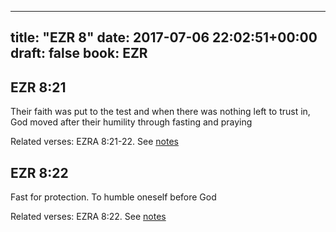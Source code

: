 
---
title: "EZR 8"
date: 2017-07-06 22:02:51+00:00
draft: false
book: EZR
---

## EZR 8:21

Their faith was put to the test and when there was nothing left to trust in, God moved after their humility through fasting and praying

Related verses: EZRA 8:21-22. See [notes](https://my.bible.com/notes/2673638709333320223)


## EZR 8:22

Fast for protection. To humble oneself before God

Related verses: EZRA 8:22. See [notes](https://my.bible.com/notes/2672421931089388435)


